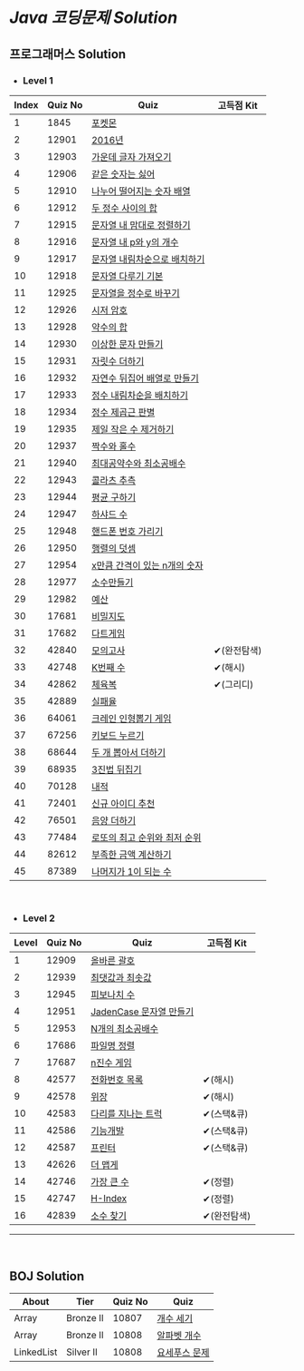 # *Java 코딩문제 Solution*

## 프로그래머스 Solution 
  
- ### Level 1
|Index|Quiz No|Quiz|고득점 Kit|
|-----|-------|----|---|
|1|1845|[포켓몬](https://github.com/khsexk/Algorithm_Solution--Java/blob/main/Programmers/Level%201/src/solutionPackage/Solution_1845.java)|
|2|12901|[2016년](https://github.com/khsexk/Algorithm_Solution--Java/blob/main/Programmers/Level%201/src/solutionPackage/Solution_12901.java)||
|3|12903|[가운데 글자 가져오기](https://github.com/khsexk/Algorithm_Solution--Java/blob/main/Programmers/Level%201/src/solutionPackage/Solution_12903.java)||
|4|12906|[같은 숫자는 싫어](https://github.com/khsexk/Algorithm_Solution--Java/blob/main/Programmers/Level%201/src/solutionPackage/Solution_12906.java)||
|5|12910|[나누어 떨어지는 숫자 배열](https://github.com/khsexk/Algorithm_Solution--Java/blob/main/Programmers/Level%201/src/solutionPackage/Solution_12910.java)||
|6|12912|[두 정수 사이의 합](https://github.com/khsexk/Algorithm_Solution--Java/blob/main/Programmers/Level%201/src/solutionPackage/Solution_12912.java)||
|7|12915|[문자열 내 맘대로 정렬하기](https://github.com/khsexk/Algorithm_Solution--Java/blob/main/Programmers/Level%201/src/solutionPackage/Solution_12915.java)||
|8|12916|[문자열 내 p와 y의 개수](https://github.com/khsexk/Algorithm_Solution--Java/blob/main/Programmers/Level%201/src/solutionPackage/Solution_12916.java)||
|9|12917|[문자열 내림차순으로 배치하기](https://github.com/khsexk/Algorithm_Solution--Java/blob/main/Programmers/Level%201/src/solutionPackage/Solution_12917.java)||
|10|12918|[문자열 다루기 기본](https://github.com/khsexk/Algorithm_Solution--Java/blob/main/Programmers/Level%201/src/solutionPackage/Solution_12918.java)||
|11|12925|[문자열을 정수로 바꾸기](https://github.com/khsexk/Algorithm_Solution--Java/blob/main/Programmers/Level%201/src/solutionPackage/Solution_12925.java)||
|12|12926|[시저 암호](https://github.com/khsexk/Algorithm_Solution--Java/blob/main/Programmers/Level%201/src/solutionPackage/Solution_12926.java)||
|13|12928|[약수의 합](https://github.com/khsexk/Algorithm_Solution--Java/blob/main/Programmers/Level%201/src/solutionPackage/Solution_12928.java)||
|14|12930|[이상한 문자 만들기](https://github.com/khsexk/Algorithm_Solution--Java/blob/main/Programmers/Level%201/src/solutionPackage/Solution_12930.java)||
|15|12931|[자릿수 더하기](https://github.com/khsexk/Algorithm_Solution--Java/blob/main/Programmers/Level%201/src/solutionPackage/Solution_12931.java)|
|16|12932|[자연수 뒤집어 배열로 만들기](https://github.com/khsexk/Algorithm_Solution--Java/blob/main/Programmers/Level%201/src/solutionPackage/Solution_12932.java)||
|17|12933|[정수 내림차순을 배치하기](https://github.com/khsexk/Algorithm_Solution--Java/blob/main/Programmers/Level%201/src/solutionPackage/Solution_12933.java)||
|18|12934|[정수 제곱근 판별](https://github.com/khsexk/Algorithm_Solution--Java/blob/main/Programmers/Level%201/src/solutionPackage/Solution_12934.java)||
|19|12935|[제일 작은 수 제거하기](https://github.com/khsexk/Algorithm_Solution--Java/blob/main/Programmers/Level%201/src/solutionPackage/Solution_12935.java)||
|20|12937|[짝수와 홀수](https://github.com/khsexk/Algorithm_Solution--Java/blob/main/Programmers/Level%201/src/solutionPackage/Solution_12937.java)||
|21|12940|[최대공약수와 최소공배수](https://github.com/khsexk/Algorithm_Solution--Java/blob/main/Programmers/Level%201/src/solutionPackage/Solution_12940.java)||
|22|12943|[콜라츠 추측](https://github.com/khsexk/Algorithm_Solution--Java/blob/main/Programmers/Level%201/src/solutionPackage/Solution_12943.java)||
|23|12944|[평균 구하기](https://github.com/khsexk/Algorithm_Solution--Java/blob/main/Programmers/Level%201/src/solutionPackage/Solution_12944.java)||
|24|12947|[하샤드 수](https://github.com/khsexk/Algorithm_Solution--Java/blob/main/Programmers/Level%201/src/solutionPackage/Solution_12947.java)||
|25|12948|[핸드폰 번호 가리기](https://github.com/khsexk/Algorithm_Solution--Java/blob/main/Programmers/Level%201/src/solutionPackage/Solution_12948.java)||
|26|12950|[행렬의 덧셈](https://github.com/khsexk/Algorithm_Solution--Java/blob/main/Programmers/Level%201/src/solutionPackage/Solution_12950.java)||
|27|12954|[x만큼 간격이 있는 n개의 숫자](https://github.com/khsexk/Algorithm_Solution--Java/blob/main/Programmers/Level%201/src/solutionPackage/Solution_12954.java)|
|28|12977|[소수만들기](https://github.com/khsexk/Algorithm_Solution--Java/blob/main/Programmers/Level%201/src/solutionPackage/Solution_12977.java)|
|29|12982|[예산](https://github.com/khsexk/Algorithm_Solution--Java/blob/main/Programmers/Level%201/src/solutionPackage/Solution_12982.java)|
|30|17681|[비밀지도](https://github.com/khsexk/Algorithm_Solution--Java/blob/main/Programmers/Level%201/src/solutionPackage/Solution_17681.java)|
|31|17682|[다트게임](https://github.com/khsexk/Algorithm_Solution--Java/blob/main/Programmers/Level%201/src/solutionPackage/Solution_17682.java)|
|32|42840|[모의고사](https://github.com/khsexk/Algorithm_Solution--Java/blob/main/Programmers/Level%201/src/solutionPackage/Solution_42840.java)|✔(완전탐색)|
|33|42748|[K번째 수](https://github.com/khsexk/Algorithm_Solution--Java/blob/main/Programmers/Level%201/src/solutionPackage/Solution_42748.java)|✔(해시)|
|34|42862|[체육복](https://github.com/khsexk/Algorithm_Solution--Java/blob/main/Programmers/Level%201/src/solutionPackage/Solution_42862.java)|✔(그리디)|
|35|42889|[실패율](https://github.com/khsexk/Algorithm_Solution--Java/blob/main/Programmers/Level%201/src/solutionPackage/Solution_42889.java)|
|36|64061|[크레인 인형뽑기 게임](https://github.com/khsexk/Algorithm_Solution--Java/blob/main/Programmers/Level%201/src/solutionPackage/Solution_64061.java)|
|37|67256|[키보드 누르기](https://github.com/khsexk/Algorithm_Solution--Java/blob/main/Programmers/Level%201/src/solutionPackage/Solution_67256.java)|
|38|68644|[두 개 뽑아서 더하기](https://github.com/khsexk/Algorithm_Solution--Java/blob/main/Programmers/Level%201/src/solutionPackage/Solution_68644.java)|
|39|68935|[3진법 뒤집기](https://github.com/khsexk/Algorithm_Solution--Java/blob/main/Programmers/Level%201/src/solutionPackage/Solution_68935.java)|
|40|70128|[내적](https://github.com/khsexk/Algorithm_Solution--Java/blob/main/Programmers/Level%201/src/solutionPackage/Solution_70128.java)|
|41|72401|[신규 아이디 추천](https://github.com/khsexk/Algorithm_Solution--Java/blob/main/Programmers/Level%201/src/solutionPackage/Solution_72401.java)|
|42|76501|[음양 더하기](https://github.com/khsexk/Algorithm_Solution--Java/blob/main/Programmers/Level%201/src/solutionPackage/Solution_76501.java)|
|43|77484|[로또의 최고 순위와 최저 순위](https://github.com/khsexk/Algorithm_Solution--Java/blob/main/Programmers/Level%201/src/solutionPackage/Solution_77484.java)|
|44|82612|[부족한 금액 계산하기](https://github.com/khsexk/Algorithm_Solution--Java/blob/main/Programmers/Level%201/src/solutionPackage/Solution_82612.java)|
|45|87389|[나머지가 1이 되는 수](https://github.com/khsexk/Algorithm_Solution--Java/blob/main/Programmers/Level%201/src/solutionPackage/Solution_87389.java)|
  
</br> 

- ### Level 2
|Level|Quiz No|Quiz|고득점 Kit|
|-----|-------|----|---|
|1|12909|[올바른 괄호](https://github.com/khsexk/Programmers_Solution--Java/blob/main/Programmers/Level%202/src/solutionPackage/Solution_12909.java)|
|2|12939|[최댓값과 최솟값](https://github.com/khsexk/Programmers_Solution--Java/blob/main/Programmers/Level%202/src/solutionPackage/Solution_12939.java)|
|3|12945|[피보나치 수](https://github.com/khsexk/Programmers_Solution--Java/blob/main/Programmers/Level%202/src/solutionPackage/Solution_12945.java)|
|4|12951|[JadenCase 문자열 만들기](https://github.com/khsexk/Programmers_Solution--Java/blob/main/Programmers/Level%202/src/solutionPackage/Solution_12951.java)|
|5|12953|[N개의 최소공배수](https://github.com/khsexk/Programmers_Solution--Java/commit/c5b80f08b92ba8547ff8016540635f15feb4e69f)|
|6|17686|[파일명 정렬](https://github.com/khsexk/Programmers_Solution--Java/blob/main/Programmers/Level%202/src/solutionPackage/Solution_17686.java)|
|7|17687|[n진수 게임](https://github.com/khsexk/Programmers_Solution--Java/blob/main/Programmers/Level%202/src/solutionPackage/Solution_17687.java)|
|8|42577|[전화번호 목록](https://github.com/khsexk/Programmers_Solution--Java/blob/main/Programmers/Level%202/src/solutionPackage/Solution_42577.java)|✔(해시)|
|9|42578|[위장](https://github.com/khsexk/Algorithm_Solution--Java/blob/main/Programmers/Level%202/src/solutionPackage/Solution_42578.java)|✔(해시)|
|10|42583|[다리를 지나는 트럭](https://github.com/khsexk/Algorithm_Solution--Java/blob/main/Programmers/Level%202/src/solutionPackage/Solution_42583.java)|✔(스택&큐)|
|11|42586|[기능개발](https://github.com/khsexk/Programmers_Solution--Java/blob/main/Programmers/Level%202/src/solutionPackage/Solution_42586.java)|✔(스택&큐)|
|12|42587|[프린터](https://github.com/khsexk/Programmers_Solution--Java/blob/main/Programmers/Level%202/src/solutionPackage/Solution_42587.java)|✔(스택&큐)|
|13|42626|[더 맵게](https://github.com/khsexk/Programmers_Solution--Java/blob/main/Programmers/Level%202/src/solutionPackage/Solution_42626_priorityQueue.java)|
|14|42746|[가장 큰 수](https://github.com/khsexk/Algorithm_Solution--Java/blob/main/Programmers/Level%202/src/solutionPackage/Solution_42746.java)|✔(정렬)|
|15|42747|[H-Index](https://github.com/khsexk/Algorithm_Solution--Java/blob/main/Programmers/Level%202/src/solutionPackage/Solution_42747.java)|✔(정렬)|
|16|42839|[소수 찾기](https://github.com/khsexk/Algorithm_Solution--Java/blob/main/Programmers/Level%202/src/solutionPackage/Solution_42839.java)|✔(완전탐색)|
  
* * *  
</br>  
  
## BOJ Solution 
|About|Tier|Quiz No|Quiz|
|-----|----|-------|----|
|Array|Bronze II|10807|[개수 세기](https://github.com/khsexk/Algorithm_Solution--Java/blob/main/BOJ/src/Array/BOJ_10807.java)|
|Array|Bronze II|10808|[알파벳 개수](https://github.com/khsexk/Algorithm_Solution--Java/blob/main/BOJ/src/Array/BOJ_10808.java)|
|LinkedList|Silver II|10808|[요세푸스 문제](https://github.com/khsexk/Algorithm_Solution--Java/blob/main/BOJ/src/LinkedList/BOJ_1158.java)|
